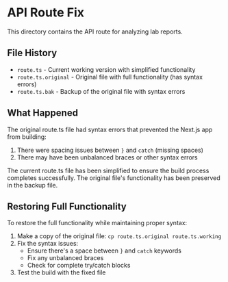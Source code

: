 # API Route Fix

This directory contains the API route for analyzing lab reports. 

## File History

- `route.ts` - Current working version with simplified functionality
- `route.ts.original` - Original file with full functionality (has syntax errors)
- `route.ts.bak` - Backup of the original file with syntax errors

## What Happened

The original route.ts file had syntax errors that prevented the Next.js app from building:

1. There were spacing issues between `}` and `catch` (missing spaces)
2. There may have been unbalanced braces or other syntax errors

The current route.ts file has been simplified to ensure the build process completes successfully. The original file's functionality has been preserved in the backup file.

## Restoring Full Functionality

To restore the full functionality while maintaining proper syntax:

1. Make a copy of the original file: `cp route.ts.original route.ts.working`
2. Fix the syntax issues:
   - Ensure there's a space between `}` and `catch` keywords
   - Fix any unbalanced braces
   - Check for complete try/catch blocks
3. Test the build with the fixed file

